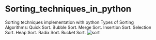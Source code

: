 # Sorting_techniques_in_python
Sorting techniques implementation with python
Types of Sorting Algorithms:
Quick Sort.
Bubble Sort.
Merge Sort.
Insertion Sort.
Selection Sort.
Heap Sort.
Radix Sort.
Bucket Sort.
![sort](https://user-images.githubusercontent.com/89722385/132098501-5fa48504-5d93-49dc-9bc2-06e795d3f10a.png)
